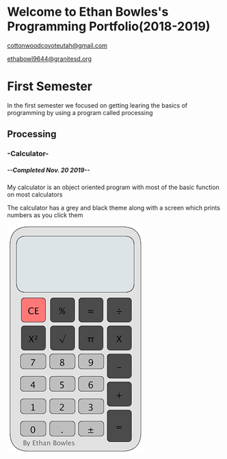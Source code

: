 # Welcome to Ethan Bowles's Programming Portfolio(2018-2019)
cottonwoodcoyoteutah@gmail.com

ethabowl9644@granitesd.org
# First Semester
In the first semester we focused on getting learing the basics of programming by using a program called processing
## Processing
### -Calculator-
##### --Completed Nov. 20 2019--
My calculator is an object oriented program with most of the basic function on most calculators

The calculator has a grey and black theme along with a screen which prints numbers as you click them

![Calculator](https://github.com/ethanbowles03/2019ProgrammmingPortfolio/blob/master/Images/calc1.png?raw=true)
